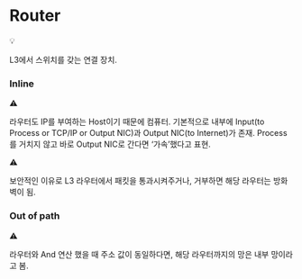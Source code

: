 # Router

<aside>
💡

L3에서 스위치를 갖는 연결 장치.

</aside>

### Inline

<aside>
⚠️

라우터도 IP를 부여하는 Host이기 때문에 컴퓨터.
기본적으로 내부에 Input(to Process or TCP/IP or Output NIC)과 Output NIC(to Internet)가 존재.
Process를 거치지 않고 바로 Output NIC로 간다면 ‘가속’했다고 표현.

</aside>

<aside>
⚠️

보안적인 이유로 L3 라우터에서 패킷을 통과시켜주거나, 거부하면 해당 라우터는 방화벽이 됨.

</aside>

### Out of path

<aside>
⚠️

라우터와 And 연산 했을 때 주소 값이 동일하다면, 해당 라우터까지의 망은 내부 망이라고 봄.

</aside>